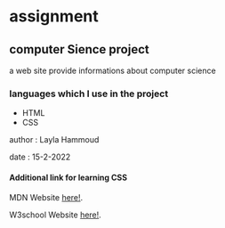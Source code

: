 # assignment
## computer Sience project
a web site provide informations about computer science
### languages which I use in the project

* HTML
* CSS

 author : Layla Hammoud
 
date : 15-2-2022

#### Additional link for learning CSS
MDN Website [here!](https://developer.mozilla.org/en-US/docs/Web/CSS).


W3school Website [here!](https://www.w3schools.com/css/default.asp).
